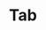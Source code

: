 ---
layout: component.njk
tags: 
    - legacy_components_it
key: tab-legacy_it
title: Tab
parent: legacy_components_it
image: legacy/overview/tab.webp
keywords: 
order: 240
availablelanguages: 
    - de
    - en
---